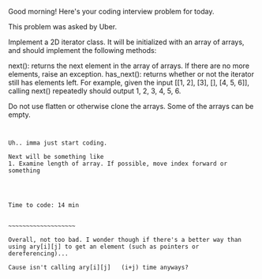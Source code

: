 Good morning! Here's your coding interview problem for today.

This problem was asked by Uber.

Implement a 2D iterator class. It will be initialized with an array of arrays, and should implement the following methods:

next(): returns the next element in the array of arrays. If there are no more elements, raise an exception.
has_next(): returns whether or not the iterator still has elements left.
For example, given the input [[1, 2], [3], [], [4, 5, 6]], calling next() repeatedly should output 1, 2, 3, 4, 5, 6.

Do not use flatten or otherwise clone the arrays. Some of the arrays can be empty.


~~~~~~~~~~~~~~~~~~~~~~~~~~~~~~~~~~~~~~~~~~~~~~~~~~~~~~~~


Uh.. imma just start coding.

Next will be something like
1. Examine length of array. If possible, move index forward or something




Time to code: 14 min


~~~~~~~~~~~~~~~~~~~

Overall, not too bad. I wonder though if there's a better way than
using ary[i][j] to get an element (such as pointers or dereferencing)...

Cause isn't calling ary[i][j]   (i+j) time anyways?